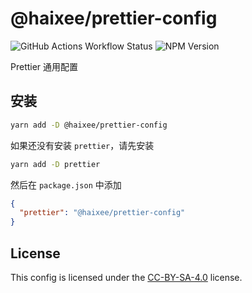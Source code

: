 # @haixee/prettier-config

![GitHub Actions Workflow Status](https://img.shields.io/github/actions/workflow/status/haixeefrontend/prettier-config/publish.yml?style=for-the-badge&link=https%3A%2F%2Fgithub.com%2Fhaixeefrontend%2Fprettier-config%2Factions%2Fworkflows%2Fpublish.yml)
![NPM Version](https://img.shields.io/npm/v/%40haixee%2Fprettier-config?style=for-the-badge&link=https%3A%2F%2Fwww.npmjs.com%2Fpackage%2F%40haixee%2Fprettier-config)

Prettier 通用配置

## 安装

```bash
yarn add -D @haixee/prettier-config
```

如果还没有安装 `prettier`，请先安装

```bash
yarn add -D prettier
```

然后在 `package.json` 中添加

```json
{
  "prettier": "@haixee/prettier-config"
}
```

## License

This config is licensed under the [CC-BY-SA-4.0](https://creativecommons.org/licenses/by-sa/4.0/) license.
